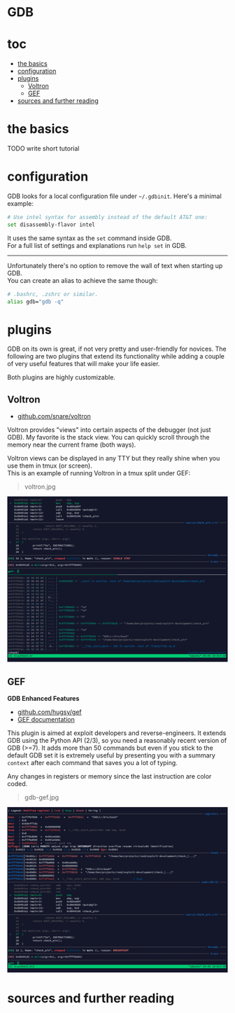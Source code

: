 # GDB

# toc

<!-- vim-markdown-toc GFM -->

* [the basics](#the-basics)
* [configuration](#configuration)
* [plugins](#plugins)
  * [Voltron](#voltron)
  * [GEF](#gef)
* [sources and further reading](#sources-and-further-reading)

<!-- vim-markdown-toc -->

# the basics

TODO write short tutorial

# configuration

GDB looks for a local configuration file under `~/.gdbinit`. Here's a minimal example:

```sh
# Use intel syntax for assembly instead of the default AT&T one:
set disassembly-flavor intel
```

It uses the same syntax as the `set` command inside GDB.<br>
For a full list of settings and explanations run `help set` in GDB.

---

Unfortunately there's no option to remove the wall of text when starting up GDB.<br>
You can create an alias to achieve the same though:

```sh
# .bashrc, .zshrc or similar.
alias gdb="gdb -q"
```

# plugins

GDB on its own is great, if not very pretty and user-friendly for novices.
The following are two plugins that extend its functionality while
adding a couple of very useful features that will make your life easier.

Both plugins are highly customizable.

## Voltron

* [github.com/snare/voltron](https://github.com/snare/voltron)

Voltron provides "views" into certain aspects of the debugger (not just GDB). My favorite is the stack view.
You can quickly scroll through the memory near the current frame (both ways).

Voltron views can be displayed in any TTY but they really shine when you use them in tmux (or screen).<br>
This is an example of running Voltron in a tmux split under GEF:

> voltron.jpg<br>

<img src="../media/voltron.jpg"></img>

## GEF

**GDB Enhanced Features**

* [github.com/hugsy/gef](https://github.com/hugsy/gefv)
* [GEF documentation](http://gef.rtfd.io/)

This plugin is aimed at exploit developers and reverse-engineers. It extends GDB using the Python API (2/3),
so you need a reasonably recent version of GDB (>=7). It adds more than 50 commands but even if you stick
to the default GDB set it is extremely useful by presenting you with a summary `context` after each command
that saves you a lot of typing.

Any changes in registers or memory since the last instruction are color coded.

> gdb-gef.jpg

<img src="../media/gdb-gef.jpg"></img>


# sources and further reading

